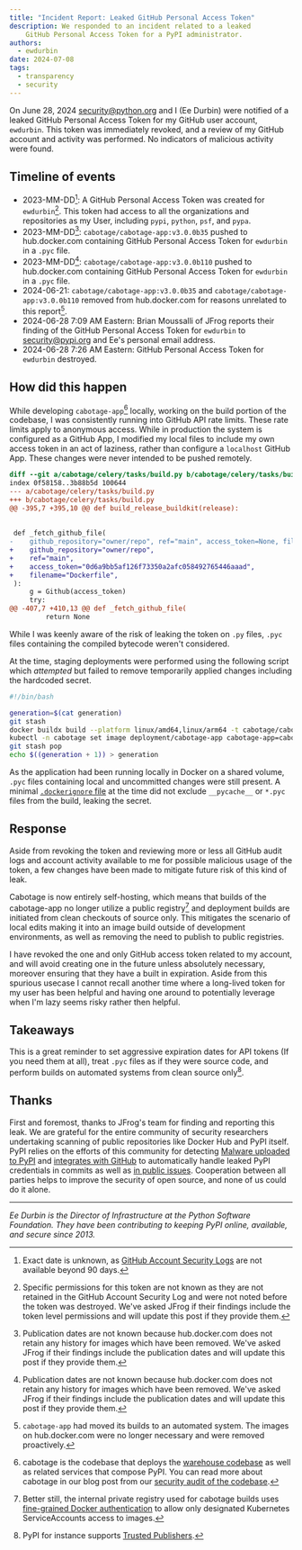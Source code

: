 ```yaml
---
title: "Incident Report: Leaked GitHub Personal Access Token"
description: We responded to an incident related to a leaked
    GitHub Personal Access Token for a PyPI administrator.
authors:
  - ewdurbin
date: 2024-07-08
tags:
  - transparency
  - security
---
```


On June 28, 2024 security@python.org and I (Ee Durbin) were notified of
a leaked GitHub Personal Access Token for my GitHub user account, `ewdurbin`.
This token was immediately revoked,
and a review of my GitHub account and activity was performed.
No indicators of malicious activity were found.

<!-- more -->

## Timeline of events

- 2023-MM-DD[^1]:
    A GitHub Personal Access Token was created for `ewdurbin`[^2].
    This token had access to all the organizations and repositories as my User,
    including `pypi`, `python`, `psf`, and `pypa`.
- 2023-MM-DD[^3]:
    `cabotage/cabotage-app:v3.0.0b35` pushed to hub.docker.com
    containing GitHub Personal Access Token for `ewdurbin` in a `.pyc` file.
- 2023-MM-DD[^3]:
    `cabotage/cabotage-app:v3.0.0b110` pushed to hub.docker.com
    containing GitHub Personal Access Token for `ewdurbin` in a `.pyc` file.
- 2024-06-21:
    `cabotage/cabotage-app:v3.0.0b35` and `cabotage/cabotage-app:v3.0.0b110`
    removed from hub.docker.com for reasons unrelated to this report[^4].
- 2024-06-28 7:09 AM Eastern:
    Brian Moussalli of JFrog reports their finding of the
    GitHub Personal Access Token for `ewdurbin` to security@pypi.org and Ee's
    personal email address.
- 2024-06-28 7:26 AM Eastern:
    GitHub Personal Access Token for `ewdurbin` destroyed.

## How did this happen

While developing `cabotage-app`[^5] locally, working on the build portion
of the codebase, I was consistently running into GitHub API rate limits.
These rate limits apply to anonymous access. While in production the system
is configured as a GitHub App, I modified my local files to include my own access
token in an act of laziness, rather than configure a `localhost` GitHub App.
These changes were never intended to be pushed remotely.

```diff
diff --git a/cabotage/celery/tasks/build.py b/cabotage/celery/tasks/build.py
index 0f58158..3b88b5d 100644
--- a/cabotage/celery/tasks/build.py
+++ b/cabotage/celery/tasks/build.py
@@ -395,7 +395,10 @@ def build_release_buildkit(release):
 
 
 def _fetch_github_file(
-    github_repository="owner/repo", ref="main", access_token=None, filename="Dockerfile"
+    github_repository="owner/repo",
+    ref="main",
+    access_token="0d6a9bb5af126f73350a2afc058492765446aaad",
+    filename="Dockerfile",
 ):
     g = Github(access_token)
     try:
@@ -407,7 +410,13 @@ def _fetch_github_file(
         return None
```

While I was keenly aware of the risk of leaking the token on `.py` files, `.pyc`
files containing the compiled bytecode weren't considered.

At the time, staging deployments were performed using the following script which
_attempted_ but failed to remove temporarily applied changes including the
hardcoded secret.

```bash
#!/bin/bash

generation=$(cat generation)
git stash
docker buildx build --platform linux/amd64,linux/arm64 -t cabotage/cabotage-app:v3.0.0b${generation} --push .
kubectl -n cabotage set image deployment/cabotage-app cabotage-app=cabotage/cabotage-app:v3.0.0b${generation} cabotage-app-worker=cabotage/cabotage-app:v3.0.0b${generation} cabotage-app-beat=cabotage/cabotage-app:v3.0.0b${generation}
git stash pop
echo $((generation + 1)) > generation
```

As the application had been running locally in Docker on a shared volume,
`.pyc` files containing local and uncommitted changes were still present.
A minimal [`.dockerignore` file](https://github.com/cabotage/cabotage-app/blob/c412d71b6b0ad45b7cd55d41800bf75bb0e0ea9f/.dockerignore)
at the time did not exclude `__pycache__` or `*.pyc` files from the build,
leaking the secret.

## Response

Aside from revoking the token and reviewing more or less all GitHub audit logs
and account activity available to me for possible malicious usage of the token,
a few changes have been made to mitigate future risk of this kind of leak.

Cabotage is now entirely self-hosting, which means that builds of the cabotage-app
no longer utilize a public registry[^6] and deployment builds are initiated from
clean checkouts of source only.
This mitigates the scenario of local edits making it into an image build outside
of development environments,
as well as removing the need to publish to public registries.

I have revoked the one and only GitHub access token related to my account,
and will avoid creating one in the future unless absolutely necessary,
moreover ensuring that they have a built in expiration.
Aside from this spurious usecase I cannot recall another time where a long-lived
token for my user has been helpful and having one around to potentially
leverage when I'm lazy seems risky rather then helpful.

## Takeaways

This is a great reminder
to set aggressive expiration dates for API tokens (If you need them at all),
treat `.pyc` files as if they were source code,
and perform builds on automated systems from clean source only[^7].

## Thanks

First and foremost, thanks to JFrog's team for finding and reporting this leak.
We are grateful for the entire community of security researchers
undertaking scanning of public repositories like Docker Hub and PyPI itself.
PyPI relies on the efforts of this community for detecting
[Malware uploaded to PyPI](/posts/2024-03-06-malware-reporting-evolved/)
and
[integrates with GitHub](https://github.blog/changelog/2021-03-22-the-python-package-index-is-now-a-github-secret-scanning-integrator/)
to automatically handle leaked PyPI credentials in commits as well as
[in public issues](/posts/2023-08-17-github-token-scanning-for-public-repos/).
Cooperation between all parties helps to improve the security of open source,
and none of us could do it alone.

---

_Ee Durbin is the Director of Infrastructure at
the Python Software Foundation.
They have been contributing to keeping PyPI online, available, and
secure since 2013._


[^1]:
    Exact date is unknown, as
    [GitHub Account Security Logs](https://docs.github.com/en/authentication/keeping-your-account-and-data-secure/reviewing-your-security-log#accessing-your-security-log)
    are not available beyond 90 days.
[^2]:
    Specific permissions for this token are not known as they are not retained
    in the GitHub Account Security Log
    and were not noted before the token was destroyed.
    We've asked JFrog if their findings include the token level permissions
    and will update this post if they provide them.
[^3]:
    Publication dates are not known because hub.docker.com does not retain any
    history for images which have been removed.
    We've asked JFrog if their findings include the publication dates
    and will update this post if they provide them.
[^4]:
    `cabotage-app` had moved its builds to an automated system. The images on
    hub.docker.com were no longer necessary and were removed proactively.
[^5]:
    cabotage is the codebase that deploys the
    [warehouse codebase](https://github.com/pypi/warehouse)
    as well as related services that compose PyPI.
    You can read more about cabotage in our blog post from our
    [security audit of the codebase](/posts/2023-11-14-3-security-audit-remediation-cabotage/).
[^6]:
    Better still, the internal private registry used for cabotage builds uses
    [fine-grained Docker authentication](https://github.com/cabotage/cabotage-app/blob/0c960f9a6683d0ced7a3be7a757edf87aff5695b/cabotage/server/models/projects.py#L586-L601)
    to allow only designated Kubernetes ServiceAccounts access to images.
[^7]:
    PyPI for instance supports
    [Trusted Publishers](https://docs.pypi.org/trusted-publishers/).

